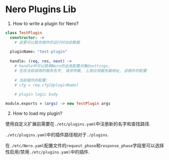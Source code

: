 Nero Plugins Lib
===

1. How to write a plugin for Nero?

```coffee
class TestPlugin
  constructor: ->
    # 这里可以暂存插件的运行时动态数据
  
  pluginName: "test-plugin"
  
  handle: (req, res, next) ->
    # handle中可以使用Nero的全局配置对象@settings, 
    # 包含当前调用的服务名字, 请求参数, 上游应用服务器地址, 该插件的配置
    
    # 当前插件的配置:
    # cfg = req.cfg[@pluginName]
    
    # plugin logic body

module.exports = (args) -> new TestPlugin args
```

2. How to load my plugin?

使用自定义扩展前需要在`./etc/plugins.yaml`中注册新的名字和查找路径.

`./etc/plugins.yaml`中的插件路径相对于`./plugins`.

在`./etc/Nero.yaml`配置文件的`request_phase`和`response_phase`字段里可以选择性启用/禁用`./etc/plugins.yaml`中的插件.